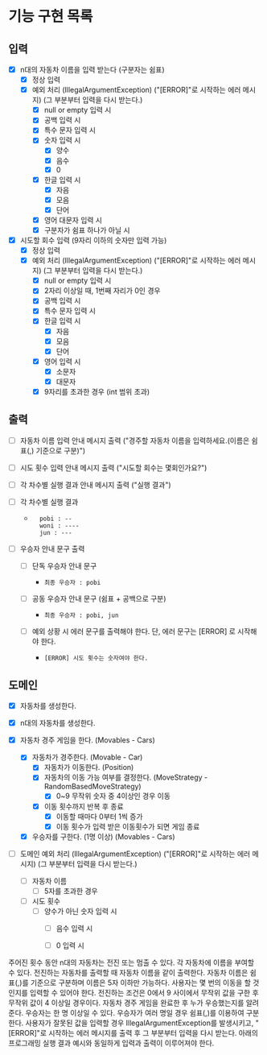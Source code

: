 # 기능 구현 목록

## 입력
- [x] n대의 자동차 이름을 입력 받는다 (구분자는 쉼표)
  - [x] 정상 입력
  - [x] 예외 처리 (IllegalArgumentException) ("[ERROR]"로 시작하는 에러 메시지) (그 부분부터 입력을 다시 받는다.)
    - [x] null or empty 입력 시
    - [x] 공백 입력 시
    - [x] 특수 문자 입력 시
    - [x] 숫자 입력 시
      - [x] 양수
      - [x] 음수
      - [x] 0
    - [x] 한글 입력 시
      - [x] 자음
      - [x] 모음
      - [x] 단어
    - [x] 영어 대문자 입력 시
    - [x] 구분자가 쉼표 하나가 아닐 시

- [x] 시도할 회수 입력 (9자리 이하의 숫자만 입력 가능)
  - [x] 정상 입력
  - [x] 예외 처리 (IllegalArgumentException) ("[ERROR]"로 시작하는 에러 메시지) (그 부분부터 입력을 다시 받는다.)
    - [x] null or empty 입력 시
    - [x] 2자리 이상일 때, 1번째 자리가 0인 경우
    - [x] 공백 입력 시
    - [x] 특수 문자 입력 시
    - [x] 한글 입력 시
      - [x] 자음
      - [x] 모음
      - [x] 단어
    - [x] 영어 입력 시
      - [x] 소문자
      - [x] 대문자
    - [x] 9자리를 초과한 경우 (int 범위 초과)

## 출력
- [ ] 자동차 이름 입력 안내 메시지 출력 ("경주할 자동차 이름을 입력하세요.(이름은 쉼표(,) 기준으로 구분)")

- [ ] 시도 횟수 입력 안내 메시지 출력 ("시도할 회수는 몇회인가요?")

- [ ] 각 차수별 실행 결과 안내 메시지 출력 ("실행 결과")

- [ ] 각 차수별 실행 결과
  - ```
      pobi : --
      woni : ----
      jun : ---
      ```

- [ ] 우승자 안내 문구 출력
  - [ ] 단독 우승자 안내 문구
    - ```
      최종 우승자 : pobi
      ```
    
  - [ ] 공동 우승자 안내 문구 (쉼표 + 공백으로 구분)
    - ```
      최종 우승자 : pobi, jun
      ```
    
  - [ ] 예외 상황 시 에러 문구를 출력해야 한다. 단, 에러 문구는 [ERROR] 로 시작해야 한다.
    - ```
      [ERROR] 시도 횟수는 숫자여야 한다.
      ```

## 도메인
- [x] 자동차를 생성한다.
- [x] n대의 자동차를 생성한다.

- [x] 자동차 경주 게임을 한다. (Movables - Cars)
  - [x] 자동차가 경주한다. (Movable - Car)
    - [x] 자동차가 이동한다. (Position)
    - [x] 자동차의 이동 가능 여부를 결정한다. (MoveStrategy - RandomBasedMoveStrategy)
      - [x] 0~9 무작위 숫자 중 4이상인 경우 이동
    - [x] 이동 횟수까지 반복 후 종료
      - [x] 이동할 때마다 0부터 1씩 증가
      - [x] 이동 횟수가 입력 받은 이동횟수가 되면 게임 종료
      
  - [x] 우승자를 구한다. (1명 이상) (Movables - Cars)

- [ ] 도메인 예외 처리 (IllegalArgumentException) ("[ERROR]"로 시작하는 에러 메시지) (그 부분부터 입력을 다시 받는다.)
  - [ ] 자동차 이름
    - [ ] 5자를 초과한 경우
  - [ ] 시도 횟수
    - [ ] 양수가 아닌 숫자 입력 시
      - [ ] 음수 입력 시
      - [ ] 0 입력 시



주어진 횟수 동안 n대의 자동차는 전진 또는 멈출 수 있다.
각 자동차에 이름을 부여할 수 있다. 전진하는 자동차를 출력할 때 자동차 이름을 같이 출력한다.
자동차 이름은 쉼표(,)를 기준으로 구분하며 이름은 5자 이하만 가능하다.
사용자는 몇 번의 이동을 할 것인지를 입력할 수 있어야 한다.
전진하는 조건은 0에서 9 사이에서 무작위 값을 구한 후 무작위 값이 4 이상일 경우이다.
자동차 경주 게임을 완료한 후 누가 우승했는지를 알려준다. 우승자는 한 명 이상일 수 있다.
우승자가 여러 명일 경우 쉼표(,)를 이용하여 구분한다.
사용자가 잘못된 값을 입력할 경우 IllegalArgumentException를 발생시키고, "[ERROR]"로 시작하는 에러 메시지를 출력 후 그 부분부터 입력을 다시 받는다.
아래의 프로그래밍 실행 결과 예시와 동일하게 입력과 출력이 이루어져야 한다.

